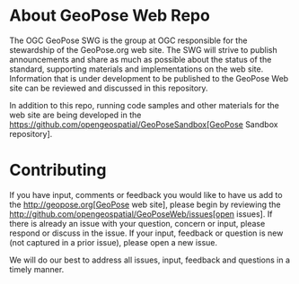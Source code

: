 # About GeoPose Web Repo

The OGC GeoPose SWG is the group at OGC responsible for the stewardship of the GeoPose.org web site. The SWG will strive to publish announcements and share as much as possible about the status of the standard, supporting materials and implementations on the web site. Information that is under development to be published to the GeoPose Web site can be reviewed and discussed in this repository. 

In addition to this repo, running code samples and other materials for the web site are being developed in the https://github.com/opengeospatial/GeoPoseSandbox[GeoPose Sandbox repository].

# Contributing
If you have input, comments or feedback you would like to have us add to the http://geopose.org[GeoPose web site], please begin by reviewing the http://github.com/opengeospatial/GeoPoseWeb/issues[open issues]. If there is already an issue with your question, concern or input, please respond or discuss in the issue. If your input, feedback or question is new (not captured in a prior issue), please open a new issue.

We will do our best to address all issues, input, feedback and questions in a timely manner.
